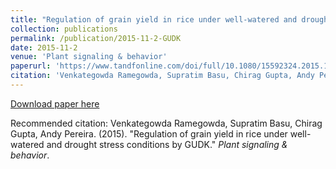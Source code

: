 ```yaml
---
title: "Regulation of grain yield in rice under well-watered and drought stress conditions by GUDK"
collection: publications
permalink: /publication/2015-11-2-GUDK
date: 2015-11-2
venue: 'Plant signaling & behavior'
paperurl: 'https://www.tandfonline.com/doi/full/10.1080/15592324.2015.1034421'
citation: 'Venkategowda Ramegowda, Supratim Basu, Chirag Gupta, Andy Pereira. (2015). &quot;Regulation of grain yield in rice under well-watered and drought stress conditions by GUDK.&quot; <i>Plant signaling & behavior.</i>.'
---
```


[Download paper here](https://www.biorxiv.org/content/10.1101/165894v2.full.pdf)

Recommended citation: Venkategowda Ramegowda, Supratim Basu, Chirag Gupta, Andy Pereira. (2015). &quot;Regulation of grain yield in rice under well-watered and drought stress conditions by GUDK.&quot; <i>Plant signaling & behavior</i>.